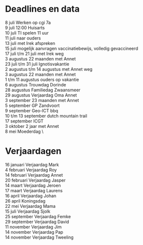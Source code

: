 # Deadlines en data
8 juli Werken op cgi 7a \
9 juli 12:00 Huisarts \
10 juli TI spelen 11 uur \
11 juli naar ouders \
13 juli met Irek afspreken \
15 juli mogelijk aanvragen vaccinatiebewijs, volledig gevaccineerd \
17 juli t/m 21 juli met Irek weg \
3 augustus 22 maanden met Annet \
23 juli t/m 31 juli Ignotisvakantie \
2 augustus t/m 14 augustus met Annet weg \
3 augustus 22 maanden met Annet \
1 t/m 11 augustus ouders op vakantie \
6  augustus Trouwdag Dorinde \
28 augustus Familiedag Zwaansmeer \
29 augustus Verjaardag Oma Annet \
3 september 23 maanden met Annet \
5 september GP Zandvoort \
9 september Geo-ICT bbq \
10 t/m 13 september dutch mountain trail \
17 september ICGT \
3 oktober 2 jaar met Annet \
8 mei Moederdag \


# Verjaardagen
16 januari Verjaardag Mark \
4  februari Verjaardag Roy \
14 februari Verjaardag Annet \
20 februari Verjaardag Jasper \
14 maart Verjaardag Jeroen \
17 maart Verjaardag Laurens \
16 april Verjaardag Johan \
26 april Koningsdag \
22 mei Verjaardag Mama \
15 juli Verjaardag Sjolk \
25 september Verjaardag Femke \
29 september Verjaardag David \
11 november Verjaardag Jim \
14 november Verjaardag Pap \
14 november Verjaardag Tweeling
